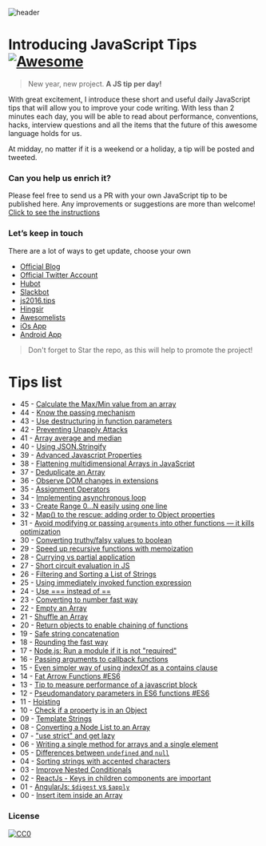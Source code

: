 ![header](https://raw.githubusercontent.com/loverajoel/jstips/gh-pages/resources/jstips-header-blog.gif)

# Introducing JavaScript Tips [![Awesome](https://cdn.rawgit.com/sindresorhus/awesome/d7305f38d29fed78fa85652e3a63e154dd8e8829/media/badge.svg)](https://github.com/sindresorhus/awesome)
> New year, new project. **A JS tip per day!**

With great excitement, I introduce these short and useful daily JavaScript tips that will allow you to improve your code writing. With less than 2 minutes each day, you will be able to read about performance, conventions, hacks, interview questions and all the items that the future of this awesome language holds for us.

At midday, no matter if it is a weekend or a holiday, a tip will be posted and tweeted.

### Can you help us enrich it?
Please feel free to send us a PR with your own JavaScript tip to be published here.
Any improvements or suggestions are more than welcome!
[Click to see the instructions](https://github.com/loverajoel/jstips/blob/gh-pages/CONTRIBUTING.md)

### Let’s keep in touch

There are a lot of ways to get update, choose your own

- [Official Blog](http://www.jstips.co)
- [Official Twitter Account](https://twitter.com/tips_js)
- [Hubot](https://github.com/dggriffin/hubot-jstips)
- [Slackbot](https://github.com/radibit/js-tips-slack-bot)
- [js2016.tips](http://js2016.tips/)
- [Hingsir](http://hingsir.com/jstips-site/dist/tips/)
- [Awesomelists](https://awesomelists.top/#/repos/loverajoel/jstips)
- [iOs App](https://goo.gl/Y9WiBc)
- [Android App](https://goo.gl/lYorrU)

> Don't forget to Star the repo, as this will help to promote the project!

# Tips list

- 45 - [Calculate the Max/Min value from an array](https://github.com/loverajoel/jstips/blob/gh-pages/_posts/en/2016-02-14-calculate-the-max-min-value-from-an-array.md)
- 44 - [Know the passing mechanism](https://github.com/loverajoel/jstips/blob/gh-pages/_posts/en/2016-02-13-know-the-passing-mechanism.md)
- 43 - [Use destructuring in function parameters](https://github.com/loverajoel/jstips/blob/gh-pages/_posts/en/2016-02-12-use-destructuring-in-function-parameters.md)
- 42 - [Preventing Unapply Attacks](https://github.com/loverajoel/jstips/blob/gh-pages/_posts/en/2016-02-11-preventing-unapply-attacks.md)
- 41 - [Array average and median](https://github.com/loverajoel/jstips/blob/gh-pages/_posts/en/2016-02-10-array-average-and-median.md)
- 40 - [Using JSON.Stringify](https://github.com/loverajoel/jstips/blob/gh-pages/_posts/en/2016-02-09-using-json-stringify.md)
- 39 - [Advanced Javascript Properties](https://github.com/loverajoel/jstips/blob/gh-pages/_posts/en/2016-02-08-advanced-properties.md)
- 38 - [Flattening multidimensional Arrays in JavaScript](https://github.com/loverajoel/jstips/blob/gh-pages/_posts/en/2016-02-07-flattening-multidimensional-arrays-in-javascript.md)
- 37 - [Deduplicate an Array](https://github.com/loverajoel/jstips/blob/gh-pages/_posts/en/2016-02-06-deduplicate-an-array.md)
- 36 - [Observe DOM changes in extensions](https://github.com/loverajoel/jstips/blob/gh-pages/_posts/en/2016-02-05-observe-dom-changes.md)
- 35 - [Assignment Operators](https://github.com/loverajoel/jstips/blob/gh-pages/_posts/en/2016-02-04-assignment-shorthands.md)
- 34 - [Implementing asynchronous loop](https://github.com/loverajoel/jstips/blob/gh-pages/_posts/en/2016-02-03-implementing-asynchronous-loops.md)
- 33 - [Create Range 0...N easily using one line](https://github.com/loverajoel/jstips/blob/gh-pages/_posts/en/2016-02-02-create-range-0...n-easily-using-one-line.md)
- 32 - [Map() to the rescue: adding order to Object properties](https://github.com/loverajoel/jstips/blob/gh-pages/_posts/en/2016-02-01-map-to-the-rescue-adding-order-to-object-properties.md)
- 31 - [Avoid modifying or passing `arguments` into other functions — it kills optimization](https://github.com/loverajoel/jstips/blob/gh-pages/_posts/en/2016-01-31-avoid-modifying-or-passing-arguments-into-other-functions%E2%80%94it-kills-optimization.md)
- 30 - [Converting truthy/falsy values to boolean](https://github.com/loverajoel/jstips/blob/gh-pages/_posts/en/2016-01-30-converting-truthy-falsy-values-to-boolean.md)
- 29 - [Speed up recursive functions with memoization](https://github.com/loverajoel/jstips/blob/gh-pages/_posts/en/2016-01-29-speed-up-recursive-functions-with-memoization.md)
- 28 - [Currying vs partial application](https://github.com/loverajoel/jstips/blob/gh-pages/_posts/en/2016-01-28-curry-vs-partial-application.md)
- 27 - [Short circuit evaluation in JS](https://github.com/loverajoel/jstips/blob/gh-pages/_posts/en/2016-01-27-short-circiut-evaluation-in-js.md)
- 26 - [Filtering and Sorting a List of Strings](https://github.com/loverajoel/jstips/blob/gh-pages/_posts/en/2016-01-26-filtering-and-sorting-a-list-of-strings.md)
- 25 - [Using immediately invoked function expression](https://github.com/loverajoel/jstips/blob/gh-pages/_posts/en/2016-01-25-Using-immediately-invoked-function-expression.md)
- 24 - [Use === instead of ==](https://github.com/loverajoel/jstips/blob/gh-pages/_posts/en/2016-01-24-use_%3D%3D%3D_instead_of_%3D%3D.md)
- 23 - [Converting to number fast way](https://github.com/loverajoel/jstips/blob/gh-pages/_posts/en/2016-01-23-converting-to-number-fast-way.md)
- 22 - [Empty an Array](https://github.com/loverajoel/jstips/blob/gh-pages/_posts/en/2016-01-22-two-ways-to-empty-an-array.md)
- 21 - [Shuffle an Array](https://github.com/loverajoel/jstips/blob/gh-pages/_posts/en/2016-01-21-shuffle-an-array.md)
- 20 - [Return objects to enable chaining of functions](https://github.com/loverajoel/jstips/blob/gh-pages/_posts/en/2016-01-20-return-objects-to-enable-chaining-of-functions.md)
- 19 - [Safe string concatenation](https://github.com/loverajoel/jstips/blob/gh-pages/_posts/en/2016-01-19-safe-string-concatenation.md)
- 18 - [Rounding the fast way](https://github.com/loverajoel/jstips/blob/gh-pages/_posts/en/2016-01-18-rounding-the-fast-way.md)
- 17 - [Node.js: Run a module if it is not "required"](https://github.com/loverajoel/jstips/blob/gh-pages/_posts/en/2016-01-17-nodejs-run-a-module-if-it-is-not-required.md)
- 16 - [Passing arguments to callback functions](https://github.com/loverajoel/jstips/blob/gh-pages/_posts/en/2016-01-16-passing-arguments-to-callback-functions.md)
- 15 - [Even simpler way of using indexOf as a contains clause](https://github.com/loverajoel/jstips/blob/gh-pages/_posts/en/2016-01-15-even-simpler-way-of-using-indexof-as-a-contains-clause.md)
- 14 - [Fat Arrow Functions #ES6](https://github.com/loverajoel/jstips/blob/gh-pages/_posts/en/2016-01-14-fat-arrow-functions.md)
- 13 - [Tip to measure performance of a javascript block](https://github.com/loverajoel/jstips/blob/gh-pages/_posts/en/2016-01-13-tip-to-measure-performance-of-a-javascript-block.md)
- 12 - [Pseudomandatory parameters in ES6 functions #ES6](https://github.com/loverajoel/jstips/blob/gh-pages/_posts/en/2016-01-12-pseudomandatory-parameters-in-es6-functions.md)
- 11 - [Hoisting](https://github.com/loverajoel/jstips/blob/gh-pages/_posts/en/2016-01-11-hoisting.md)
- 10 - [Check if a property is in an Object](https://github.com/loverajoel/jstips/blob/gh-pages/_posts/en/2016-01-10-check-if-a-property-is-in-a-object.md)
- 09 - [Template Strings](https://github.com/loverajoel/jstips/blob/gh-pages/_posts/en/2016-01-09-template-strings.md)
- 08 - [Converting a Node List to an Array](https://github.com/loverajoel/jstips/blob/gh-pages/_posts/en/2016-01-08-converting-a-node-list-to-an-array.md)
- 07 - ["use strict" and get lazy](https://github.com/loverajoel/jstips/blob/gh-pages/_posts/en/2016-01-07-use-strict-and-get-lazy.md)
- 06 - [Writing a single method for arrays and a single element](https://github.com/loverajoel/jstips/blob/gh-pages/_posts/en/2016-01-06-writing-a-single-method-for-arrays-and-a-single-element.md)
- 05 - [Differences between `undefined` and `null`](https://github.com/loverajoel/jstips/blob/gh-pages/_posts/en/2016-01-05-differences-between-undefined-and-null.md)
- 04 - [Sorting strings with accented characters](https://github.com/loverajoel/jstips/blob/gh-pages/_posts/en/2016-01-04-sorting-strings-with-accented-characters.md)
- 03 - [Improve Nested Conditionals](https://github.com/loverajoel/jstips/blob/gh-pages/_posts/en/2016-01-03-improve-nested-conditionals.md)
- 02 - [ReactJs - Keys in children components are important](https://github.com/loverajoel/jstips/blob/gh-pages/_posts/en/2016-01-02-keys-in-children-components-are-important.md)
- 01 - [AngularJs: `$digest` vs `$apply`](https://github.com/loverajoel/jstips/blob/gh-pages/_posts/en/2016-01-01-angularjs-digest-vs-apply.md)
- 00 - [Insert item inside an Array](https://github.com/loverajoel/jstips/blob/gh-pages/_posts/en/2015-12-29-insert-item-inside-an-array.md)

### License
[![CC0](http://i.creativecommons.org/p/zero/1.0/88x31.png)](http://creativecommons.org/publicdomain/zero/1.0/)
